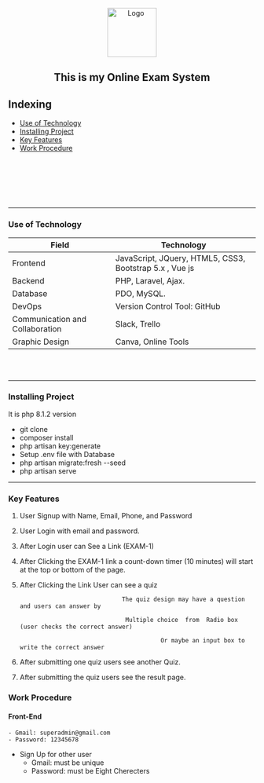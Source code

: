 <p align="center">
 <img width="100px" src="./public/frontend/img/logo.png" align="center" alt="Logo" />
 <h2 align="center">This is my Online Exam System</h2>
 <p align="center"></p>
</p>


## Indexing

- [Use of Technology](#technology)
- [Installing  Project](#installing)
- [Key Features](#features)
- [Work Procedure](#work_flow)





<br>
<br>
<br>
<br>
<br>
<hr>



### Use of Technology <a name="technology"></a>


 | Field        | Technology                  |
 | ------------ | ---------------------- |
 | Frontend | JavaScript, JQuery, HTML5, CSS3, Bootstrap 5.x , Vue js|
 | Backend | PHP, Laravel, Ajax. |
 | Database | PDO, MySQL.|
 | DevOps | Version Control Tool: GitHub |
 | Communication and Collaboration | Slack, Trello |
 | Graphic Design | Canva, Online Tools |



<br>
<br>
<hr>

### Installing Project <a name="installing"></a>
It is php 8.1.2 version
- git clone
- composer install
- php artisan key:generate
- Setup .env file with Database
- php artisan migrate:fresh --seed
- php artisan serve


<hr>


### Key Features <a name="features"></a>
1. User Signup with Name, Email, Phone, and Password 

2. User Login with email and password.

3. After Login user can See a Link  (EXAM-1)

4. After Clicking the EXAM-1 link a count-down timer (10 minutes) will start at the top or bottom of the page. 

4. After Clicking the Link User can see a quiz  

                                    The quiz design may have a question and users can answer by 

                                     Multiple choice  from  Radio box (user checks the correct answer)

                                               Or maybe an input box to write the correct answer

5. After submitting one quiz users see another Quiz.

6. After submitting the quiz users see the result page.

### Work Procedure <a name="work_flow"></a>

#### Front-End
    - Gmail: superadmin@gmail.com
    - Password: 12345678
- Sign Up for other user 
    - Gmail: must be unique
    - Password: must be Eight Cherecters
